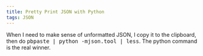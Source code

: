 ```yaml
---
title: Pretty Print JSON with Python
tags: JSON
---
```


When I need to make sense of unformatted JSON, I copy it to the clipboard, then do <tt>pbpaste | python -mjson.tool | less</tt>. The python command is the real winner.


